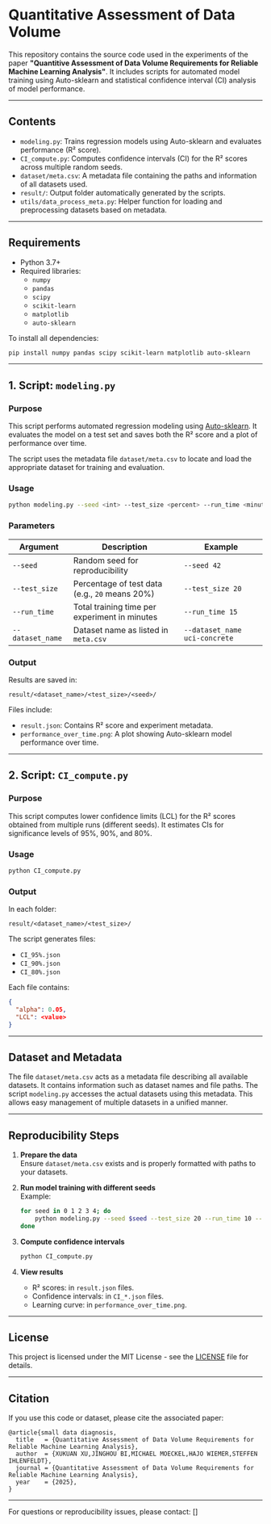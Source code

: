 
# Quantitative Assessment of Data Volume

This repository contains the source code used in the experiments of the paper **"Quantitive Assessment of Data Volume
Requirements for Reliable Machine Learning
Analysis"**. It includes scripts for automated model training using Auto-sklearn and statistical confidence interval (CI) analysis of model performance.

---

## Contents

- `modeling.py`: Trains regression models using Auto-sklearn and evaluates performance (R² score).
- `CI_compute.py`: Computes confidence intervals (CI) for the R² scores across multiple random seeds.
- `dataset/meta.csv`: A metadata file containing the paths and information of all datasets used.
- `result/`: Output folder automatically generated by the scripts.
- `utils/data_process_meta.py`: Helper function for loading and preprocessing datasets based on metadata.

---

## Requirements

- Python 3.7+
- Required libraries:
  - `numpy`
  - `pandas`
  - `scipy`
  - `scikit-learn`
  - `matplotlib`
  - `auto-sklearn`

To install all dependencies:
```bash
pip install numpy pandas scipy scikit-learn matplotlib auto-sklearn
```

---

## 1. Script: `modeling.py`

### Purpose

This script performs automated regression modeling using [Auto-sklearn](https://automl.github.io/auto-sklearn/master/). It evaluates the model on a test set and saves both the R² score and a plot of performance over time.

The script uses the metadata file `dataset/meta.csv` to locate and load the appropriate dataset for training and evaluation.

### Usage

```bash
python modeling.py --seed <int> --test_size <percent> --run_time <minutes> --dataset_name <name>
```

### Parameters

| Argument        | Description                                   | Example            |
|-----------------|-----------------------------------------------|--------------------|
| `--seed`        | Random seed for reproducibility               | `--seed 42`        |
| `--test_size`   | Percentage of test data (e.g., `20` means 20%) | `--test_size 20`   |
| `--run_time`    | Total training time per experiment in minutes | `--run_time 15`    |
| `--dataset_name`| Dataset name as listed in `meta.csv`          | `--dataset_name uci-concrete` |   

### Output

Results are saved in:
```
result/<dataset_name>/<test_size>/<seed>/
```
Files include:
- `result.json`: Contains R² score and experiment metadata.
- `performance_over_time.png`: A plot showing Auto-sklearn model performance over time.

---

## 2. Script: `CI_compute.py`

### Purpose

This script computes lower confidence limits (LCL) for the R² scores obtained from multiple runs (different seeds). It estimates CIs for significance levels of 95%, 90%, and 80%.

### Usage

```bash
python CI_compute.py
```

### Output

In each folder:
```
result/<dataset_name>/<test_size>/
```
The script generates files:
- `CI_95%.json`
- `CI_90%.json`
- `CI_80%.json`

Each file contains:
```json
{
  "alpha": 0.05,
  "LCL": <value>
}
```

---

## Dataset and Metadata

The file `dataset/meta.csv` acts as a metadata file describing all available datasets. It contains information such as dataset names and file paths. The script `modeling.py` accesses the actual datasets using this metadata. This allows easy management of multiple datasets in a unified manner.

---

## Reproducibility Steps

1. **Prepare the data**  
   Ensure `dataset/meta.csv` exists and is properly formatted with paths to your datasets.

2. **Run model training with different seeds**  
   Example:
   ```bash
   for seed in 0 1 2 3 4; do
       python modeling.py --seed $seed --test_size 20 --run_time 10 --dataset_name Xiong_2014
   done
   ```

3. **Compute confidence intervals**
   ```bash
   python CI_compute.py
   ```

4. **View results**
   - R² scores: in `result.json` files.
   - Confidence intervals: in `CI_*.json` files.
   - Learning curve: in `performance_over_time.png`.

---

## License

This project is licensed under the MIT License - see the [LICENSE](LICENSE.txt) file for details.

---

## Citation

If you use this code or dataset, please cite the associated paper:

```
@article{small data diagnosis,
  title   = {Quantitative Assessment of Data Volume Requirements for Reliable Machine Learning Analysis},
  author  = {XUKUAN XU,JINGHOU BI,MICHAEL MOECKEL,HAJO WIEMER,STEFFEN IHLENFELDT},
  journal = {Quantitative Assessment of Data Volume Requirements for Reliable Machine Learning Analysis},
  year    = {2025},
}
```

---

For questions or reproducibility issues, please contact: []
